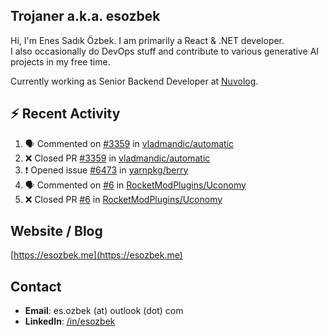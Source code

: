 ##  Trojaner a.k.a. esozbek
Hi, I'm Enes Sadık Özbek. I am primarily a React & .NET developer.  
I also occasionally do DevOps stuff and contribute to various generative AI projects in my free time.

Currently working as Senior Backend Developer at [Nuvolog](https://nuvolog.com/).

## :zap: Recent Activity

<!--START_SECTION:activity-->
1. 🗣 Commented on [#3359](https://github.com/vladmandic/automatic/pull/3359#issuecomment-2316862553) in [vladmandic/automatic](https://github.com/vladmandic/automatic)
2. ❌ Closed PR [#3359](https://github.com/vladmandic/automatic/pull/3359) in [vladmandic/automatic](https://github.com/vladmandic/automatic)
3. ❗ Opened issue [#6473](https://github.com/yarnpkg/berry/issues/6473) in [yarnpkg/berry](https://github.com/yarnpkg/berry)
4. 🗣 Commented on [#6](https://github.com/RocketModPlugins/Uconomy/pull/6#issuecomment-2288781998) in [RocketModPlugins/Uconomy](https://github.com/RocketModPlugins/Uconomy)
5. ❌ Closed PR [#6](https://github.com/RocketModPlugins/Uconomy/pull/6) in [RocketModPlugins/Uconomy](https://github.com/RocketModPlugins/Uconomy)
<!--END_SECTION:activity-->

## Website / Blog
[https://esozbek.me](https://esozbek.me)

## Contact
- **Email**: es.ozbek (at) outlook (dot) com
- **LinkedIn**: [/in/esozbek](https://linkedin.com/in/esozbek)
